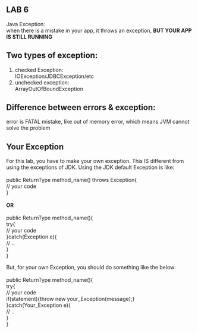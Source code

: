 ## LAB 6
Java Exception:<br/>
when there is a mistake in your app, it throws an exception, <b>BUT YOUR APP IS STILL RUNNING</b>
## Two types of exception:
1) checked Exception:<br/>
    IOException/JDBCException/etc
2) unchecked exception:<br/>
    ArrayOutOfBoundException

## Difference between errors & exception:
error is FATAL mistake, like out of memory error, which means JVM cannot solve the problem<br/>


## Your Exception
For this lab, you have to make your own exception. This IS different from using the exceptions of JDK.
Using the JDK default Exception is like:<br/><br/>
public ReturnType method_name() throws Exception{<br/>
    // your code<br/>
}
<br/><br/><b>OR</b><br/><br/>
public ReturnType method_name(){<br/>
    try{<br/>
        // your code<br/>
    }catch(Exception e){<br/>
        // ..<br/>
    }<br/>
}<br/>

But, for your own Exception, you should do something like the below:<br/><br/>
public ReturnType method_name(){<br/>
    try{<br/>
        // your code<br/>
        if(statement){throw new your_Exception(message);}<br/>
    }catch(Your_Exception e){<br/>
        // ..<br/>
    }<br/>
}<br/>
